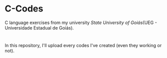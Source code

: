 # C-Codes
C language exercises from my university _State University of Goiás_(UEG - Universidade Estadual de Goiás).
#
#
#
#
#
In this repository, I'll upload every codes I've created (even they working or not). 
